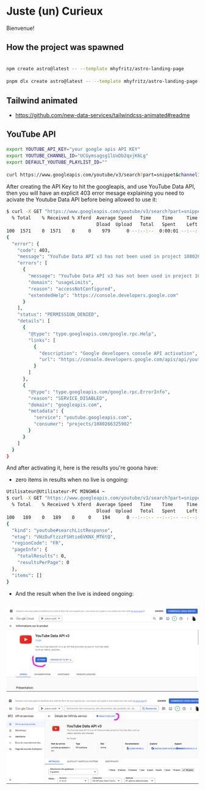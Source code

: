 # Juste (un) Curieux

Bienvenue!

## How the project was spawned

```bash

npm create astro@latest -- --template mhyfritz/astro-landing-page

pnpm dlx create astro@latest -- --template mhyfritz/astro-landing-page
```

## Tailwind animated

* https://github.com/new-data-services/tailwindcss-animated#readme

## YouTube API

```bash
export YOUTUBE_API_KEY="your google apis API KEY"
export YOUTUBE_CHANNEL_ID="UCGymsagsg1lUxDb2qxjK6Lg"
export DEFAULT_YOUTUBE_PLAYLIST_ID=""

curl https://www.googleapis.com/youtube/v3/search?part=snippet&channelId=${YOUTUBE_CHANNEL_ID}&type=video&eventType=live&key=${YOUTUBE_API_KEY} | jq .

```

After creating the API Key to hit the googleapis, and use YouTube Data API, then you will have an explicit 403 error mesage explaining you need to acivate the Youtube Data API before being allowed to use it:

```bash
$ curl -X GET "https://www.googleapis.com/youtube/v3/search?part=snippet&channelId=${YOUTUBE_CHANNEL_ID}&type=video&eventType=live&key=${YOUTUBE_API_KEY}" | jq .
  % Total    % Received % Xferd  Average Speed   Time    Time     Time  Current
                                 Dload  Upload   Total   Spent    Left  Speed
100  1571    0  1571    0     0    979      0 --:--:--  0:00:01 --:--:--   978
{
  "error": {
    "code": 403,
    "message": "YouTube Data API v3 has not been used in project 1080266325902 before or it is disabled. Enable it by visiting https://console.developers.google.com/apis/api/youtube.googleapis.com/overview?project=1080266325902 then retry. If you enabled this API recently, wait a few minutes for the action to propagate to our systems and retry.",
    "errors": [
      {
        "message": "YouTube Data API v3 has not been used in project 1080266325902 before or it is disabled. Enable it by visiting https://console.developers.google.com/apis/api/youtube.googleapis.com/overview?project=1080266325902 then retry. If you enabled this API recently, wait a few minutes for the action to propagate to our systems and retry.",
        "domain": "usageLimits",
        "reason": "accessNotConfigured",
        "extendedHelp": "https://console.developers.google.com"
      }
    ],
    "status": "PERMISSION_DENIED",
    "details": [
      {
        "@type": "type.googleapis.com/google.rpc.Help",
        "links": [
          {
            "description": "Google developers console API activation",
            "url": "https://console.developers.google.com/apis/api/youtube.googleapis.com/overview?project=1080266325902"
          }
        ]
      },
      {
        "@type": "type.googleapis.com/google.rpc.ErrorInfo",
        "reason": "SERVICE_DISABLED",
        "domain": "googleapis.com",
        "metadata": {
          "service": "youtube.googleapis.com",
          "consumer": "projects/1080266325902"
        }
      }
    ]
  }
}

```

And after activating it, here is the results you're goona have:

* zero items in results when no live is ongoing:

```bash
Utilisateur@Utilisateur-PC MINGW64 ~
$ curl -X GET "https://www.googleapis.com/youtube/v3/search?part=snippet&channelId=${YOUTUBE_CHANNEL_ID}&type=video&eventType=live&key=${YOUTUBE_API_KEY}" | jq .
  % Total    % Received % Xferd  Average Speed   Time    Time     Time  Current
                                 Dload  Upload   Total   Spent    Left  Speed
100   189    0   189    0     0    194      0 --:--:-- --:--:-- --:--:--   194
{
  "kind": "youtube#searchListResponse",
  "etag": "VHzDuFtzzzFSHtie6VKNX_MT6tQ",
  "regionCode": "FR",
  "pageInfo": {
    "totalResults": 0,
    "resultsPerPage": 0
  },
  "items": []
}

```

* And the result when the live is indeed ongoing:

```bash

```

[![Activating the YouTube Data API](./docs/youtube/googleapis_youtube_data_api_has_to_be_activated_before.PNG)](https://console.cloud.google.com/apis/library/youtube.googleapis.com)

[![Activating the YouTube Data API](./docs/youtube/googleapis_youtube_data_api_has_to_be_activated.PNG)](https://console.cloud.google.com/apis/library/youtube.googleapis.com)
